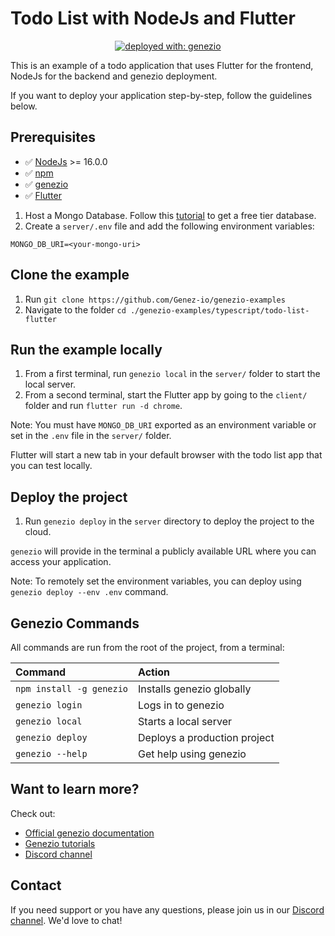# Todo List with NodeJs and Flutter

<div align="center">

[![deployed with: genezio](https://img.shields.io/badge/deployed_with-genezio-6742c1.svg?labelColor=62C353&style=flat)](https://github.com/genez-io/genezio)

</div>

This is an example of a todo application that uses Flutter for the frontend, NodeJs for the backend and genezio deployment.

If you want to deploy your application step-by-step, follow the guidelines below.

## Prerequisites
- ✅ [NodeJs](https://nodejs.org) >= 16.0.0
- ✅ [npm](https://www.npmjs.com/)
- ✅ [genezio](https://genezio.com/)
- ✅ [Flutter](https://genezio.com/)

1. Host a Mongo Database. Follow this [tutorial](https://genezio.com/docs/tutorials/connect-to-mongodb-atlas) to get a free tier database.
2. Create a `server/.env` file and add the following environment variables:
```env
MONGO_DB_URI=<your-mongo-uri>
```

## Clone the example

1. Run `git clone https://github.com/Genez-io/genezio-examples`
2. Navigate to the folder `cd ./genezio-examples/typescript/todo-list-flutter`

## Run the example locally

1. From a first terminal, run `genezio local` in the `server/` folder to start the local server.
2. From a second terminal, start the Flutter app by going to the `client/` folder and run `flutter run -d chrome`.

Note: You must have `MONGO_DB_URI` exported as an environment variable or set in the `.env` file in the `server/` folder.

Flutter will start a new tab in your default browser with the todo list app that you can test locally.

## Deploy the project

1. Run `genezio deploy` in the `server` directory to deploy the project to the cloud.

`genezio` will provide in the terminal a publicly available URL where you can access your application.

Note: To remotely set the environment variables, you can deploy using `genezio deploy --env .env` command.

## Genezio Commands

All commands are run from the root of the project, from a terminal:

| Command                   | Action                                           |
| :------------------------ | :----------------------------------------------- |
| `npm install -g genezio`  | Installs genezio globally                        |
| `genezio login`           | Logs in to genezio                               |
| `genezio local`           | Starts a local server                            |
| `genezio deploy`          | Deploys a production project                     |
| `genezio --help`          | Get help using genezio                           |

## Want to learn more?

Check out:
- [Official genezio documentation](https://genezio.com/docs)
- [Genezio tutorials](https://genezio.com/blog)
- [Discord channel](https://discord.gg/uc9H5YKjXv)

## Contact

If you need support or you have any questions, please join us in our [Discord channel](https://discord.com/invite/uc9H5YKjXv). We'd love to chat!
